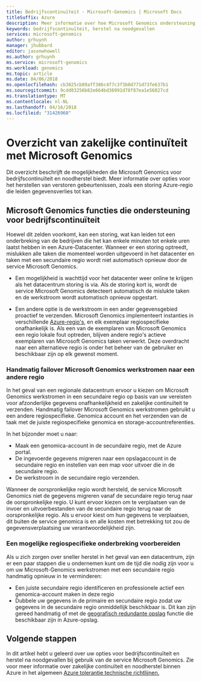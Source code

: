 ```yaml
---
title: Bedrijfscontinuïteit - Microsoft-Genomics | Microsoft Docs
titleSuffix: Azure
description: Meer informatie over hoe Microsoft Genomics ondersteuning biedt voor bedrijfscontinuïteit
keywords: bedrijfscontinuïteit, herstel na noodgevallen
services: microsoft-genomics
author: grhuynh
manager: jhubbard
editor: jasonwhowell
ms.author: grhuynh
ms.service: microsoft-genomics
ms.workload: genomics
ms.topic: article
ms.date: 04/06/2018
ms.openlocfilehash: cb3825cb89aff386c4f7c3f3b0d771d73fe637b1
ms.sourcegitcommit: 9cdd83256b82e664bd36991d78f87ea1e56827cd
ms.translationtype: MT
ms.contentlocale: nl-NL
ms.lasthandoff: 04/16/2018
ms.locfileid: "31426968"
---
```

# <a name="overview-of-business-continuity-with-microsoft-genomics"></a>Overzicht van zakelijke continuïteit met Microsoft Genomics
Dit overzicht beschrijft de mogelijkheden die Microsoft Genomics voor bedrijfscontinuïteit en noodherstel biedt. Meer informatie over opties voor het herstellen van verstoren gebeurtenissen, zoals een storing Azure-regio die leiden gegevensverlies tot kan. 


## <a name="microsoft-genomics-features-that-support-business-continuity"></a>Microsoft Genomics functies die ondersteuning voor bedrijfscontinuïteit 
Hoewel dit zelden voorkomt, kan een storing, wat kan leiden tot een onderbreking van de bedrijven die het kan enkele minuten tot enkele uren laatst hebben in een Azure-Datacenter. Wanneer er een storing optreedt, mislukken alle taken die momenteel worden uitgevoerd in het datacenter en taken met een secundaire regio wordt niet automatisch opnieuw door de service Microsoft Genomics. 

* Een mogelijkheid is wachttijd voor het datacenter weer online te krijgen als het datacentrum storing is via. Als de storing kort is, wordt de service Microsoft Genomics detecteert automatisch de mislukte taken en de werkstroom wordt automatisch opnieuw opgestart.

* Een andere optie is de werkstroom in een ander gegevensgebied proactief te verzenden. Microsoft Genomics implementeert instanties in verschillende [Azure-regio's](https://azure.microsoft.com/regions/services/), en elk exemplaar regiospecifieke onafhankelijk is. Als een van de exemplaren van Microsoft Genomics een regio lokale fout optreden, blijven andere regio's actieve exemplaren van Microsoft Genomics taken verwerkt. Deze overdracht naar een alternatieve regio is onder het beheer van de gebruiker en beschikbaar zijn op elk gewenst moment.


### <a name="manually-failover-microsoft-genomics-workflows-to-another-region"></a>Handmatig failover Microsoft Genomics werkstromen naar een andere regio
In het geval van een regionale datacentrum ervoor u kiezen om Microsoft Genomics werkstromen in een secundaire regio op basis van uw vereisten voor afzonderlijke gegevens onafhankelijkheid en zakelijke continuïteit te verzenden. Handmatig failover Microsoft Genomics werkstromen gebruikt u een andere regiospecifieke. Genomica account en het verzenden van de taak met de juiste regiospecifieke genomica en storage-accountreferenties.

In het bijzonder moet u naar:
* Maak een genomica-account in de secundaire regio, met de Azure portal. 
* De ingevoerde gegevens migreren naar een opslagaccount in de secundaire regio en instellen van een map voor uitvoer die in de secundaire regio.
* De werkstroom in de secundaire regio verzenden.

Wanneer de oorspronkelijke regio wordt hersteld, de service Microsoft Genomics niet de gegevens migreren vanaf de secundaire regio terug naar de oorspronkelijke regio. U kunt ervoor kiezen om te verplaatsen van de invoer en uitvoerbestanden van de secundaire regio terug naar de oorspronkelijke regio.  Als u ervoor kiest om hun gegevens te verplaatsen, dit buiten de service genomica is en alle kosten met betrekking tot zou de gegevensverplaatsing uw verantwoordelijkheid zijn. 

### <a name="preparing-for-a-possible-region-specific-outage"></a>Een mogelijke regiospecifieke onderbreking voorbereiden
Als u zich zorgen over sneller herstel in het geval van een datacentrum, zijn er een paar stappen die u ondernemen kunt om de tijd die nodig zijn voor u om uw Microsoft-Genomics werkstromen met een secundaire regio handmatig opnieuw in te verminderen:

* Een juiste secundaire regio identificeren en professionele actief een genomica-account maken in deze regio
* Dubbele uw gegevens in de primaire en secundaire regio zodat uw gegevens in de secundaire regio onmiddellijk beschikbaar is. Dit kan zijn gereed handmatig of met de [geografisch redundante opslag](https://docs.microsoft.com/azure/storage/common/storage-redundancy) functie die beschikbaar zijn in Azure-opslag. 

## <a name="next-steps"></a>Volgende stappen
In dit artikel hebt u geleerd over uw opties voor bedrijfscontinuïteit en herstel na noodgevallen bij gebruik van de service Microsoft Genomics. Zie voor meer informatie over zakelijke continuïteit en noodherstel binnen Azure in het algemeen [Azure tolerantie technische richtlijnen.](https://docs.microsoft.com/azure/architecture/resiliency/recovery-loss-azure-region) 